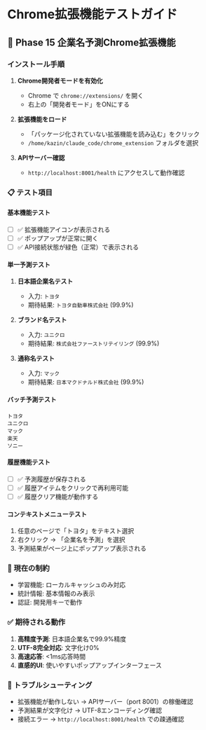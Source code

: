 # Chrome拡張機能テストガイド

## 🎯 Phase 15 企業名予測Chrome拡張機能

### インストール手順

1. **Chrome開発者モードを有効化**
   - Chrome で `chrome://extensions/` を開く
   - 右上の「開発者モード」をONにする

2. **拡張機能をロード**
   - 「パッケージ化されていない拡張機能を読み込む」をクリック
   - `/home/kazin/claude_code/chrome_extension` フォルダを選択

3. **APIサーバー確認**
   - `http://localhost:8001/health` にアクセスして動作確認

### 📋 テスト項目

#### 基本機能テスト
- [ ] ✅ 拡張機能アイコンが表示される
- [ ] ✅ ポップアップが正常に開く
- [ ] ✅ API接続状態が緑色（正常）で表示される

#### 単一予測テスト
1. **日本語企業名テスト**
   - 入力: `トヨタ`
   - 期待結果: `トヨタ自動車株式会社` (99.9%)
   
2. **ブランド名テスト**
   - 入力: `ユニクロ`
   - 期待結果: `株式会社ファーストリテイリング` (99.9%)
   
3. **通称名テスト**
   - 入力: `マック`
   - 期待結果: `日本マクドナルド株式会社` (99.9%)

#### バッチ予測テスト
```
トヨタ
ユニクロ
マック
楽天
ソニー
```

#### 履歴機能テスト
- [ ] ✅ 予測履歴が保存される
- [ ] ✅ 履歴アイテムをクリックで再利用可能
- [ ] ✅ 履歴クリア機能が動作する

#### コンテキストメニューテスト
1. 任意のページで「トヨタ」をテキスト選択
2. 右クリック → 「企業名を予測」を選択
3. 予測結果がページ上にポップアップ表示される

### 🔧 現在の制約
- 学習機能: ローカルキャッシュのみ対応
- 統計情報: 基本情報のみ表示
- 認証: 開発用キーで動作

### ✅ 期待される動作
1. **高精度予測**: 日本語企業名で99.9%精度
2. **UTF-8完全対応**: 文字化け0%
3. **高速応答**: <1ms応答時間
4. **直感的UI**: 使いやすいポップアップインターフェース

### 🐛 トラブルシューティング
- 拡張機能が動作しない → APIサーバー（port 8001）の稼働確認
- 予測結果が文字化け → UTF-8エンコーディング確認
- 接続エラー → `http://localhost:8001/health` での疎通確認